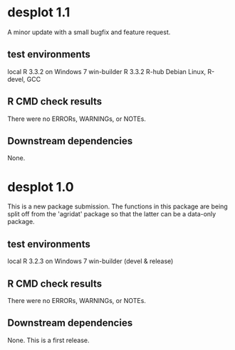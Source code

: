 
# desplot 1.1

A minor update with a small bugfix and feature request.

## test environments

local R 3.3.2 on Windows 7
win-builder R 3.3.2
R-hub Debian Linux, R-devel, GCC

## R CMD check results

There were no ERRORs, WARNINGs, or NOTEs.

## Downstream dependencies

None.

# desplot 1.0

This is a new package submission.  The functions in this package are being
split off from the 'agridat' package so that the latter can be a data-only
package.

## test environments

local R 3.2.3 on Windows 7
win-builder (devel & release)

## R CMD check results

There were no ERRORs, WARNINGs, or NOTEs.

## Downstream dependencies

None.  This is a first release.

